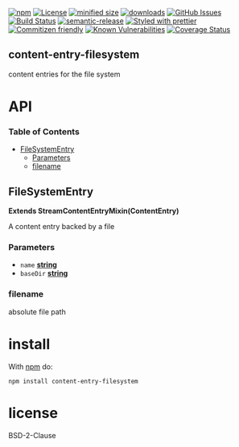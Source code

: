 [![npm](https://img.shields.io/npm/v/content-entry-filesystem.svg)](https://www.npmjs.com/package/content-entry-filesystem)
[![License](https://img.shields.io/badge/License-BSD%203--Clause-blue.svg)](https://opensource.org/licenses/BSD-3-Clause)
[![minified size](https://badgen.net/bundlephobia/min/content-entry-filesystem)](https://bundlephobia.com/result?p=content-entry-filesystem)
[![downloads](http://img.shields.io/npm/dm/content-entry-filesystem.svg?style=flat-square)](https://npmjs.org/package/content-entry-filesystem)
[![GitHub Issues](https://img.shields.io/github/issues/arlac77/content-entry-filesystem.svg?style=flat-square)](https://github.com/arlac77/content-entry-filesystem/issues)
[![Build Status](https://travis-ci.com/arlac77/content-entry-filesystem.svg?branch=master)](https://travis-ci.com/arlac77/content-entry-filesystem)
[![semantic-release](https://img.shields.io/badge/%20%20%F0%9F%93%A6%F0%9F%9A%80-semantic--release-e10079.svg)](https://github.com/arlac77/content-entry-filesystem.git)
[![Styled with prettier](https://img.shields.io/badge/styled_with-prettier-ff69b4.svg)](https://github.com/prettier/prettier)
[![Commitizen friendly](https://img.shields.io/badge/commitizen-friendly-brightgreen.svg)](http://commitizen.github.io/cz-cli/)
[![Known Vulnerabilities](https://snyk.io/test/github/arlac77/content-entry-filesystem/badge.svg)](https://snyk.io/test/github/arlac77/content-entry-filesystem)
[![Coverage Status](https://coveralls.io/repos/arlac77/content-entry-filesystem/badge.svg)](https://coveralls.io/r/arlac77/content-entry-filesystem)

## content-entry-filesystem

content entries for the file system

# API

<!-- Generated by documentation.js. Update this documentation by updating the source code. -->

### Table of Contents

-   [FileSystemEntry](#filesystementry)
    -   [Parameters](#parameters)
    -   [filename](#filename)

## FileSystemEntry

**Extends StreamContentEntryMixin(ContentEntry)**

A content entry backed by a file

### Parameters

-   `name` **[string](https://developer.mozilla.org/docs/Web/JavaScript/Reference/Global_Objects/String)** 
-   `baseDir` **[string](https://developer.mozilla.org/docs/Web/JavaScript/Reference/Global_Objects/String)** 

### filename

absolute file path

# install

With [npm](http://npmjs.org) do:

```shell
npm install content-entry-filesystem
```

# license

BSD-2-Clause

